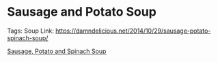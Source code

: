 # Sausage and Potato Soup

Tags: Soup
Link: https://damndelicious.net/2014/10/29/sausage-potato-spinach-soup/

[Sausage, Potato and Spinach Soup](https://damndelicious.net/2014/10/29/sausage-potato-spinach-soup/)